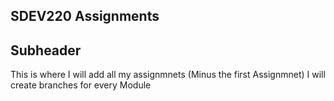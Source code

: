 ## SDEV220 Assignments

## Subheader

This is where I will add all my assignmnets (Minus the first Assignmnet)
I will create branches for every Module
